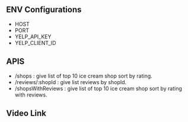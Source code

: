 
## ENV Configurations
* HOST
* PORT
* YELP_API_KEY
* YELP_CLIENT_ID

## APIS
* /shops : give list of top 10 ice cream shop sort by rating.
* /reviews/:shopId : give list reviews by shopId.
* /shopsWithReviews : give list of top 10 ice cream shop sort by rating with reviews.

## Video Link
